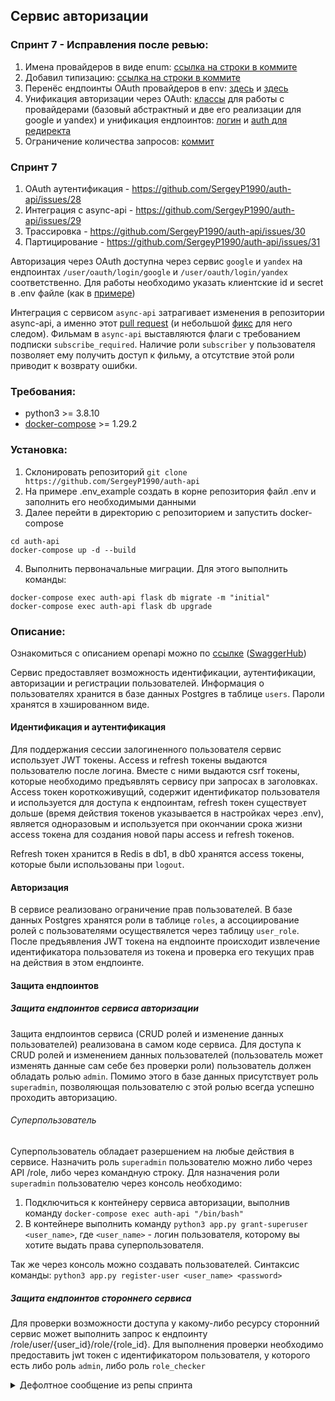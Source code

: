 ## Сервис авторизации

### Спринт 7 - Исправления после ревью:

1) Имена провайдеров в виде enum: [ссылка на строки в коммите](https://github.com/SergeyP1990/auth-api/commit/2491cd465dbbe5ca21dad569a8a62f140bc47093#diff-05b21c22714165b86192346a9b2b8bbebbbb49419a5c0a6ed6a552a6f3c188c5R54)
2) Добавил типизацию: [ссылка на строки в коммите](https://github.com/SergeyP1990/auth-api/commit/2491cd465dbbe5ca21dad569a8a62f140bc47093#diff-2ef609af76559dde6144d6d44224c468b327d7779b63ed32a7be88574a1f70d5R135)
3) Перенёс ендпоинты OAuth провайдеров в env: [здесь](https://github.com/SergeyP1990/auth-api/commit/2491cd465dbbe5ca21dad569a8a62f140bc47093#diff-a714eca19b6f8db4dbfbd978aa5325b98cc0550fe4c1e7953e8b1eb136cb925aR21) и [здесь](https://github.com/SergeyP1990/auth-api/commit/2491cd465dbbe5ca21dad569a8a62f140bc47093#diff-05b21c22714165b86192346a9b2b8bbebbbb49419a5c0a6ed6a552a6f3c188c5R70)
4) Унификация авторизации через OAuth: [классы](https://github.com/SergeyP1990/auth-api/commit/2491cd465dbbe5ca21dad569a8a62f140bc47093#diff-05b21c22714165b86192346a9b2b8bbebbbb49419a5c0a6ed6a552a6f3c188c5R9-R51) для работы с провайдерами (базовый абстрактный и две его реализации для google и yandex) и унификация ендпоинтов: [логин](https://github.com/SergeyP1990/auth-api/commit/2491cd465dbbe5ca21dad569a8a62f140bc47093#diff-8078488b461eff1ee0af85396bcf915538c9eae5fa118097288311cc0101f688R169) и [auth для редиректа](https://github.com/SergeyP1990/auth-api/commit/2491cd465dbbe5ca21dad569a8a62f140bc47093#diff-8078488b461eff1ee0af85396bcf915538c9eae5fa118097288311cc0101f688R194)
5) Ограничение количества запросов: [коммит](https://github.com/SergeyP1990/auth-api/pull/38/commits/853255b7783bd94f248c4f2759e45b39f5afba62)

### Спринт 7

1) OAuth аутентификация - https://github.com/SergeyP1990/auth-api/issues/28
2) Интеграция с async-api - https://github.com/SergeyP1990/auth-api/issues/29
3) Трассировка - https://github.com/SergeyP1990/auth-api/issues/30
4) Партицирование - https://github.com/SergeyP1990/auth-api/issues/31

Авторизация через OAuth доступна через сервис `google` и `yandex` на ендпоинтах `/user/oauth/login/google` и `/user/oauth/login/yandex` соответственно. Для работы необходимо указать клиентские id и secret в .env файле (как в [примере](https://github.com/SergeyP1990/auth-api/blob/ef66674e75a4dfab746a27f2b6adc6545e0c16df/example.env#L18-L22))

Интеграция с сервисом `async-api` затрагивает изменения в репозитории async-api, а именно этот [pull request](https://github.com/SergeyP1990/async-api/commit/5c1acebb1caa454ecdc66efee571e8b70c58b6d1) (и небольшой [фикс](https://github.com/SergeyP1990/async-api/commit/7834d3f9d1a81c58b230c686d29c39dfeead534d) для него следом). Фильмам в `async-api` выставляются флаги с требованием подписки `subscribe_required`. Наличие роли `subscriber` у пользователя позволяет ему получить доступ к фильму, а отсутствие этой роли приводит к возврату ошибки.

### Требования:
  - python3 >= 3.8.10
  - [docker-compose](https://docs.docker.com/compose/install/) >= 1.29.2

### Установка:
1) Склонировать репозиторий
`git clone https://github.com/SergeyP1990/auth-api`
2) На примере .env_example создать в корне репозитория файл .env и заполнить его необходимыми данными
3) Далее перейти в директорию с репозиторием и запустить docker-compose
  ```
  cd auth-api
  docker-compose up -d --build
  ```
 4) Выполнить первоначальные миграции. Для этого выполнить команды:
  ```
  docker-compose exec auth-api flask db migrate -m "initial"
  docker-compose exec auth-api flask db upgrade
  ```


### Описание:

Ознакомиться с описанием openapi можно по [ссылке](https://github.com/SergeyP1990/auth-api/blob/0450aaac4cc5b8c31cd706469ae70ca50311b67b/open_api_spec.yml) ([SwaggerHub](https://app.swaggerhub.com/apis/myteam8896/auth-api/1.0.0))

Сервис предоставляет возможность идентификации, аутентификации, авторизации и регистрации пользователей. Информация о пользователях хранится в базе данных Postgres в таблице `users`. Пароли хранятся в хэшированном виде.

#### Идентификация и аутентификация

Для поддержания сессии залогиненного пользователя сервис использует JWT токены. Access и refresh токены выдаются пользователю после логина. Вместе с ними выдаются csrf токены, которые необходимо предъявлять сервису при запросах в заголовках. Access токен короткоживущий, содержит идентификатор пользователя и используется для доступа к ендпоинтам, refresh токен существует дольше (время действия токенов указывается в настройках через .env), является одноразовым и используется при окончании срока жизни access токена для создания новой пары access и refresh токенов.

Refresh токен хранится в Redis в db1, в db0 хранятся access токены, которые были использованы при `logout`.

#### Авторизация

В сервисе реализовано ограничение прав пользователей. В базе данных Postgres хранятся роли в таблице `roles`, а ассоциирование ролей с пользователями осуществялется через таблицу `user_role`. После предъявления JWT токена на ендпоинте происходит извлечение идентификатора пользователя из токена и проверка его текущих прав на действия в этом ендпоинте. 

#### Защита ендпоинтов
##### Защита ендпоинтов сервиса авторизации

Защита ендпоинтов сервиса (CRUD ролей и изменение данных пользователей) реализована в самом коде сервиса. Для доступа к CRUD ролей и изменением данных пользователей (пользователь может изменять данные сам себе без проверки роли) пользователь должен обладать ролью `admin`. Помимо этого в базе данных присутствует роль `superadmin`, позволяющая пользователю с этой ролью всегда успешно проходить авторизацию.

###### Суперпользователь

Суперпользователь обладает разершением на любые действия в сервисе. Назначить роль `superadmin` пользователю можно либо через API /role, либо через командную строку. Для назначения роли `superadmin` пользователю через консоль необходимо:
1) Подключиться к контейнеру сервиса авторизации, выполнив команду `docker-compose exec auth-api "/bin/bash"`
2) В контейнере выполнить команду `python3 app.py grant-superuser <user_name>`, где `<user_name>` - логин пользователя, которому вы хотите выдать права суперпользователя.

Так же через консоль можно создавать пользователей. Синтаксис команды: `python3 app.py register-user <user_name> <password>`

##### Защита ендпоинтов стороннего сервиса

Для проверки возможности доступа у какому-либо ресурсу сторонний сервис может выполнить запрос к ендпоинту /role/user/{user_id}/role/{role_id}. Для выполнения проверки необходимо предоставить jwt токен с идентификатором пользователя, у которого есть либо роль `admin`, либо роль `role_checker`
<details>
  <summary>Дефолтное сообщение из репы спринта</summary>
# Проектная работа 6 спринта

С этого модуля вы больше не будете получать чётко расписанное ТЗ, а задания для каждого спринта вы найдёте внутри уроков. Перед тем как начать программировать, вам предстоит продумать архитектуру решения, декомпозировать задачи и распределить их между командой.

В первом спринте модуля вы напишете основу вашего сервиса и реализуете все базовые требования к нему. Старайтесь избегать ситуаций, в которых один из ваших коллег сидит без дела. Для этого вам придётся составлять задачи, которые можно выполнить параллельно и выбрать единый стиль написания кода.

К концу спринта у вас должен получиться сервис авторизации с системой ролей, написанный на Flask с использованием gevent. Первый шаг к этому — проработать и описать архитектуру вашего сервиса. Это значит, что перед тем, как приступить к разработке, нужно составить план действий: из чего будет состоять сервис, каким будет его API, какие хранилища он будет использовать и какой будет его схема данных. Описание нужно сдать на проверку. Вам предстоит выбрать, какой метод организации доступов использовать для онлайн-кинотеатра, и систему прав, которая позволит ограничить доступ к ресурсам. 

Для описания API рекомендуем использовать [OpenAPI](https://editor.swagger.io){target="_blank"}, если вы выберете путь REST. Или используйте текстовое описание, если вы планируете использовать gRPC. С этими инструментами вы познакомились в предыдущих модулях. Обязательно продумайте и опишите обработку ошибок. Например, как отреагирует ваш API, если обратиться к нему с истёкшим токеном? Будет ли отличаться ответ API, если передать ему токен с неверной подписью? А если имя пользователя уже занято? Документация вашего API должна включать не только ответы сервера при успешном завершении запроса, но и понятное описание возможных ответов с ошибкой.

После прохождения ревью вы можете приступать к программированию. 

Для успешного завершения первой части модуля в вашем сервисе должны быть реализованы API для аутентификации и система управления ролями. Роли понадобятся, чтобы ограничить доступ к некоторым категориям фильмов. Например, «Фильмы, выпущенные менее 3 лет назад» могут просматривать только пользователи из группы 'subscribers'.  

## API для сайта и личного кабинета

- регистрация пользователя;
- вход пользователя в аккаунт (обмен логина и пароля на пару токенов: JWT-access токен и refresh токен); 
- обновление access-токена;
- выход пользователя из аккаунта;
- изменение логина или пароля (с отправкой email вы познакомитесь в следующих модулях, поэтому пока ваш сервис должен позволять изменять личные данные без дополнительных подтверждений);
- получение пользователем своей истории входов в аккаунт;

## API для управления доступами

- CRUD для управления ролями:
  - создание роли,
  - удаление роли,
  - изменение роли,
  - просмотр всех ролей.
- назначить пользователю роль;
- отобрать у пользователя роль;
- метод для проверки наличия прав у пользователя. 

## Подсказки

1. Продумайте, что делать с анонимными пользователями, которым доступно всё, что не запрещено отдельными правами.
2. Метод проверки авторизации будет всегда нужен пользователям. Ходить каждый раз в БД — не очень хорошая идея. Подумайте, как улучшить производительность системы.
3. Добавьте консольную команду для создания суперпользователя, которому всегда разрешено делать все действия в системе.
4. Чтобы упростить себе жизнь с настройкой суперпользователя, продумайте, как сделать так, чтобы при авторизации ему всегда отдавался успех при всех запросах.
5. Для реализации ограничения по фильмам подумайте о присвоении им какой-либо метки. Это потребует небольшой доработки ETL-процесса.


## Дополнительное задание

Реализуйте кнопку «Выйти из остальных аккаунтов», не прибегая к хранению в БД активных access-токенов.

## Напоминаем о требованиях к качеству

Перед тем как сдать ваш код на проверку, убедитесь, что 

- Код написан по правилам pep8: при запуске [линтера](https://semakin.dev/2020/05/python_linters/){target="_blank"} в консоли не появляется предупреждений и возмущений;
- Все ключевые методы покрыты тестами: каждый ответ каждой ручки API и важная бизнес-логика тщательно проверены;
- У тестов есть понятное описание, что именно проверяется внутри. Используйте [pep257](https://www.python.org/dev/peps/pep-0257/){target="_blank"}; 
- Заполните README.md так, чтобы по нему можно было легко познакомиться с вашим проектом. Добавьте короткое, но ёмкое описание проекта. По пунктам опишите как запустить приложения с нуля, перечислив полезные команды. Упомяните людей, которые занимаются проектом и их роли. Ведите changelog: описывайте, что именно из задания модуля уже реализовано в вашем сервисе и пополняйте список по мере развития.
- Вы воспользовались лучшими практиками описания конфигурации приложений из урока. 
<details>
